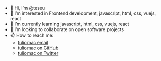 - 👋 Hi, I’m @teseu
- 👀 I’m interested in Frontend development, javascript, html, css, vuejs, react
- 🌱 I’m currently learning javascript, html, css, vuejs, react
- 💞️ I’m looking to collaborate on open software projects
- 📫 How to reach me:
  - <a href="mailto:tuliomac@proton.me">tuliomac email</a>
  - <a href="http://teseu.github.io/">tuliomac on GitHub</a>
  - <a href="https://twitter.com/tuliomac">tuliomac on Twitter</a>

<!---
teseu/teseu is a ✨ special ✨ repository because its `README.md` (this file) appears on your GitHub profile.
You can click the Preview link to take a look at your changes.
--->
